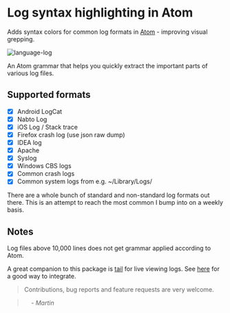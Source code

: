 # Log syntax highlighting in Atom

Adds syntax colors for common log formats in [Atom](https://atom.io/) - improving visual grepping.

![language-log](https://raw.githubusercontent.com/mrodalgaard/language-log/master/screenshots/preview.png)

An Atom grammar that helps you quickly extract the important parts of various log files.

## Supported formats

 * [x] Android LogCat
 * [x] Nabto Log
 * [x] iOS Log / Stack trace
 * [x] Firefox crash log (use json raw dump)
 * [x] IDEA log
 * [x] Apache
 * [x] Syslog
 * [x] Windows CBS logs
 * [x] Common crash logs
 * [x] Common system logs from e.g. ~/Library/Logs/

There are a whole bunch of standard and non-standard log formats out there. This is an attempt to reach the most common I bump into on a weekly basis.

## Notes

Log files above 10,000 lines does not get grammar applied according to Atom.

A great companion to this package is [tail](https://github.com/eliasak/tail) for live viewing logs. See [here](https://github.com/mrodalgaard/language-log/issues/1#issue-92097844) for a good way to integrate.

> Contributions, bug reports and feature requests are very welcome.

> &nbsp; &nbsp; _- Martin_
